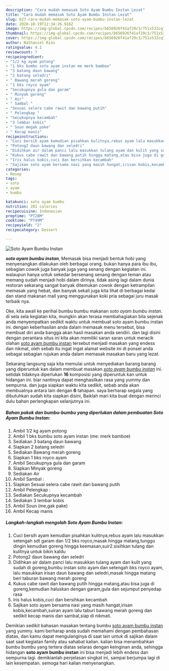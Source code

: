 ```yaml
---
description: "Cara mudah memasak Soto Ayam Bumbu Instan Lezat"
title: "Cara mudah memasak Soto Ayam Bumbu Instan Lezat"
slug: 627-cara-mudah-memasak-soto-ayam-bumbu-instan-lezat
date: 2020-10-19T12:34:26.916Z
image: https://img-global.cpcdn.com/recipes/b656926f41af29c3/751x532cq70/soto-ayam-bumbu-instan-foto-resep-utama.jpg
thumbnail: https://img-global.cpcdn.com/recipes/b656926f41af29c3/751x532cq70/soto-ayam-bumbu-instan-foto-resep-utama.jpg
cover: https://img-global.cpcdn.com/recipes/b656926f41af29c3/751x532cq70/soto-ayam-bumbu-instan-foto-resep-utama.jpg
author: Nathaniel Rios
ratingvalue: 4.1
reviewcount: 7
recipeingredient:
- "1/2 kg ayam potong"
- "1 bks bumbu soto ayam instan me merk bamboe"
- "3 batang daun bawang"
- "2 batang seledri"
- " Bawang merah goreng"
- "1 bks royco ayam"
- "Secukupnya gula dan garam"
- " Minyak goreng"
- " Air"
- " Sambal "
- "Sesuai selera cabe rawit dan bawang putih"
- " Pelengkap "
- "Secukupnya kecambah"
- "3 lembar kobis"
- " Soun megak pake"
- " Kecap manis"
recipeinstructions:
- "Cuci bersih ayam kemudian pisahkan kulitnya,rebus ayam lalu masukkan setengah sdt garam dan 1/2 bks royco,masak hingga matang,tunggu dingin kemudian goreng hingga keemasan,suir2.sisihkan tulang dan kulitnya untuk bikin kaldu"
- "Potong2 daun bawang dan seledri"
- "Didihkan air dalam panci lalu masukkan tulang ayam dan kulit yang sudah di goreng,bumbu instan soto ayam dan setengah bks royco ayam, lalu masukkan irisan daun bawang dan seledri,masak hingga matang beri taburan bawang merah goreng"
- "Kukus cabe rawit dan bawang putih hingga matang,atau bisa juga di goreng,kemudian haluskan dengan garam,gula dan sejumput penyedap rasa"
- "Iris halus kobis,cuci dan bersihkan kecambah"
- "Sajikan soto ayam bersama nasi yang masih hangat,irisan kobis,kecambah,suiran ayam lalu taburi bawang merah goreng dan sedikit kecap manis dan sambal,siap di nikmati."
categories:
- Resep
tags:
- soto
- ayam
- bumbu

katakunci: soto ayam bumbu 
nutrition: 201 calories
recipecuisine: Indonesian
preptime: "PT28M"
cooktime: "PT49M"
recipeyield: "2"
recipecategory: Dessert

---
```



![Soto Ayam Bumbu Instan](https://img-global.cpcdn.com/recipes/b656926f41af29c3/751x532cq70/soto-ayam-bumbu-instan-foto-resep-utama.jpg)

<b><i>soto ayam bumbu instan</i></b>, Memasak bisa menjadi bentuk hobi yang menyenangkan dilakukan oleh berbagai orang. bukan hanya para ibu ibu, sebagian cowok juga banyak juga yang senang dengan kegiatan ini. walaupun hanya untuk sekedar bersenang senang dengan teman atau memang sudah menjadi hobi dalam dirinya. tidak asing lagi dalam dunia restoran sekarang sangat banyak ditemukan cowok dengan ketrampilan memasak yang hebat, dan banyak sekali juga kita lihat di berbagai kedai dan stand makanan mall yang menggunakan koki pria sebagai juru masak terbaik nya.

Oke, kita awali ke perihal bumbu bumbu makanan <i>soto ayam bumbu instan</i>. di sela sela kegiatan kita, mungkin akan terasa membahagiakan bila sejenak anda menyempatkan sedikit waktu untuk membuat soto ayam bumbu instan ini. dengan keberhasilan anda dalam memasak menu tersebut, bisa membuat diri anda bangga akan hasil masakan anda sendiri. dan lagi disini dengan perantara situs ini kita akan memiliki saran saran untuk meracik olahan <u>soto ayam bumbu instan</u> tersebut menjadi masakan yang endess dan nikmat, oleh sebab itu ingat ingat alamat website ini di ponsel anda sebagai sebagian rujukan anda dalam memasak masakan baru yang lezat.




Sekarang langsung saja kita memulai untuk menyediakan barang barang yang diperuntuk kan dalam membuat masakan <u><i>soto ayam bumbu instan</i></u> ini. setidak tidaknya diperlukan <b>16</b> komposisi yang diperuntuk kan untuk hidangan ini. biar nantinya dapat menghasilkan rasa yang yummy dan sempurna. dan juga siapkan waktu kita sedikit, sebab anda akan membuatnya antara lain dengan <b>6</b> tahapan. saya berharap segala yang dibutuhkan sudah kita siapkan disini, Baiklah mari kita buat dengan merinci dulu bahan perlengkapan selanjutnya ini.

<!--inarticleads1-->

##### Bahan pokok dan bumbu-bumbu yang diperlukan dalam pembuatan Soto Ayam Bumbu Instan:

1. Ambil 1/2 kg ayam potong
1. Ambil 1 bks bumbu soto ayam instan (me: merk bamboe)
1. Sediakan 3 batang daun bawang
1. Siapkan 2 batang seledri
1. Sediakan  Bawang merah goreng
1. Siapkan 1 bks royco ayam
1. Ambil Secukupnya gula dan garam
1. Siapkan  Minyak goreng
1. Sediakan  Air
1. Ambil  Sambal :
1. Siapkan Sesuai selera cabe rawit dan bawang putih
1. Ambil  Pelengkap :
1. Sediakan Secukupnya kecambah
1. Sediakan 3 lembar kobis
1. Ambil  Soun (me,gak pake)
1. Ambil  Kecap manis




<!--inarticleads2-->

##### Langkah-langkah mengolah Soto Ayam Bumbu Instan:

1. Cuci bersih ayam kemudian pisahkan kulitnya,rebus ayam lalu masukkan setengah sdt garam dan 1/2 bks royco,masak hingga matang,tunggu dingin kemudian goreng hingga keemasan,suir2.sisihkan tulang dan kulitnya untuk bikin kaldu
1. Potong2 daun bawang dan seledri
1. Didihkan air dalam panci lalu masukkan tulang ayam dan kulit yang sudah di goreng,bumbu instan soto ayam dan setengah bks royco ayam, lalu masukkan irisan daun bawang dan seledri,masak hingga matang beri taburan bawang merah goreng
1. Kukus cabe rawit dan bawang putih hingga matang,atau bisa juga di goreng,kemudian haluskan dengan garam,gula dan sejumput penyedap rasa
1. Iris halus kobis,cuci dan bersihkan kecambah
1. Sajikan soto ayam bersama nasi yang masih hangat,irisan kobis,kecambah,suiran ayam lalu taburi bawang merah goreng dan sedikit kecap manis dan sambal,siap di nikmati.




Demikian sedikit bahasan masakan tentang bumbu <u>soto ayam bumbu instan</u> yang yummy. kami berharap anda sudah memahami dengan pembahasan diatas, dan kamu dapat mengulanginya di saat lain untuk di sajikan dalam saat saat kegiatan family atau sahabat kalian. kalian bisa menambahkan bumbu bumbu yang tertera diatas selaras dengan keinginan anda, sehingga hidangan <b>soto ayam bumbu instan</b> ini bisa menjadi lebih endess dan sempurna lagi. demikianlah penjelasan singkat ini, sampai berjumpa lagi di lain kesempatan. semoga hari kalian menyenangkan.
